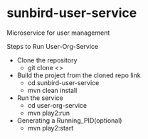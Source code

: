 # sunbird-user-service
Microservice for user management

Steps to Run User-Org-Service
- Clone the repository
  - git clone <>
- Build the project from the cloned repo link
  - cd sunbird-user-service
  - mvn clean install
- Run the service
    - cd user-org-service
    - mvn play2:run
- Generating a Running_PID(optional)
  - mvn play2:start
